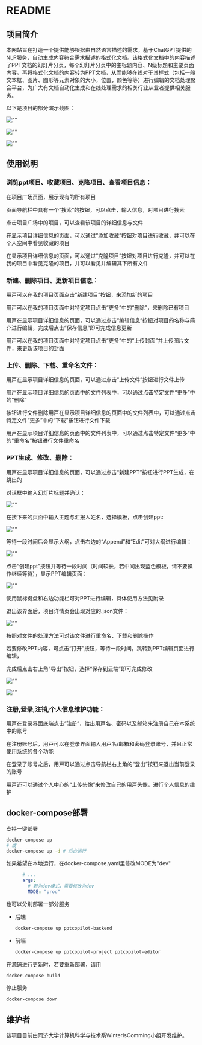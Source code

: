 # README

## 项⽬简介

本⽹站旨在打造⼀个提供能够根据由⾃然语⾔描述的需求，基于ChatGPT提供的NLP服务，⾃动⽣成内容符合需求描述的格式化⽂档。该格式化⽂档中的内容描述了PPT⽂档的幻灯⽚分⻚，每个幻灯⽚分⻚中的主标题内容、N级标题和主要⻚⾯内容。再将格式化⽂档的内容转为PPT⽂档，从⽽能够在线对于其样式（包括⼀般⽂本框、图⽚、图形等元素对象的⼤⼩，位置，颜⾊等等）进⾏编辑的⽂档处理聚合平台，为⼴⼤有⽂档⾃动化⽣成和在线处理需求的相关⾏业从业者提供相关服务。

以下是项⽬的部分演⽰截图：

![""](https://raw.githubusercontent.com/hughdazz/PPTCopilot/master/.image/start.png)

![""](https://raw.githubusercontent.com/hughdazz/PPTCopilot/master/.image/ground.png)

![""](https://raw.githubusercontent.com/hughdazz/PPTCopilot/master/.image/yanshi.png)

## 使⽤说明

### 浏览ppt项⽬、收藏项⽬、克隆项⽬、查看项⽬信息：

在项⽬⼴场⻚⾯，展⽰现有的所有项⽬

⻚⾯导航栏中具有⼀个“搜索”的按钮，可以点击，输⼊信息，对项⽬进⾏搜索

点击项⽬⼴场中的项⽬，可以查看该项⽬的详细信息与⽂件

在显⽰项⽬详细信息的⻚⾯，可以通过“添加收藏”按钮对项⽬进⾏收藏，并可以在个⼈空间中看⻅收藏的项⽬

在显⽰项⽬详细信息的⻚⾯，可以通过“克隆项⽬”按钮对项⽬进⾏克隆，并可以在我的项⽬中看⻅克隆的项⽬，并可以看⻅并编辑其下所有⽂件

### 新建、删除项⽬、更新项⽬信息：

⽤⼾可以在我的项⽬⻚⾯点击“新建项⽬”按钮，来添加新的项⽬

⽤⼾可以在我的项⽬⻚⾯中对特定项⽬点击“更多”中的“删除”，来删除已有项⽬

⽤⼾在显⽰项⽬详细信息的⻚⾯，可以通过点击“编辑信息”按钮对项⽬的名称与简介进⾏编辑，完成后点击“保存信息”即可完成信息更新

⽤⼾可以在我的项⽬⻚⾯中对特定项⽬点击“更多”中的“上传封⾯”并上传图⽚⽂件，来更新该项⽬的封⾯

### 上传、删除、下载、重命名⽂件：

⽤⼾在显⽰项⽬详细信息的⻚⾯，可以通过点击“上传⽂件”按钮进⾏⽂件上传

⽤⼾在显⽰项⽬详细信息的⻚⾯中的⽂件列表中，可以通过点击特定⽂件“更多”中的“删除”

按钮进⾏⽂件删除⽤⼾在显⽰项⽬详细信息的⻚⾯中的⽂件列表中，可以通过点击特定⽂件“更多”中的“下载”按钮进⾏⽂件下载

⽤⼾在显⽰项⽬详细信息的⻚⾯中的⽂件列表中，可以通过点击特定⽂件“更多”中的“重命名”按钮进⾏⽂件重命名

### PPT⽣成、修改、删除：

⽤⼾在显⽰项⽬详细信息的⻚⾯，可以通过点击“新建PPT”按钮进⾏PPT⽣成，在跳出的

对话框中输⼊幻灯⽚标题并确认：

![""](https://raw.githubusercontent.com/hughdazz/PPTCopilot/master/.image/confirm.png)

在接下来的⻚⾯中输⼊主题与汇报⼈姓名，选择模板，点击创建ppt:

![""](https://raw.githubusercontent.com/hughdazz/PPTCopilot/master/.image/template.png)

等待⼀段时间后会显⽰⼤纲，点击右边的“Append”和“Edit”可对⼤纲进⾏编辑：

![""](https://raw.githubusercontent.com/hughdazz/PPTCopilot/master/.image/outline.png)

点击“创建ppt”按钮并等待⼀段时间（时间较⻓，若中间出现蓝⾊模板，请不要操作继续等待），显⽰PPT编辑⻚⾯：

![""](https://raw.githubusercontent.com/hughdazz/PPTCopilot/master/.image/ppt.png)

使⽤⿏标键盘和右边功能栏可对PPT进⾏编辑，具体使⽤⽅法⻅附录

退出该界⾯后，项⽬详情⻚会出现对应的.json⽂件：

![""](https://raw.githubusercontent.com/hughdazz/PPTCopilot/master/.image/file.png)

按照对⽂件的处理⽅法可对该⽂件进⾏重命名、下载和删除操作

若要修改PPT内容，可点击“打开”按钮，等待⼀段时间，跳转到PPT编辑⻚⾯进⾏编辑，

完成后点击右上⻆“导出”按钮，选择“保存到云端”即可完成修改

![""](https://raw.githubusercontent.com/hughdazz/PPTCopilot/master/.image/store.png)

![""](https://raw.githubusercontent.com/hughdazz/PPTCopilot/master/.image/export.png)

### 注册,登录,注销,个⼈信息维护功能：

⽤⼾在登录界⾯底端点击“注册”，给出⽤⼾名、密码以及邮箱来注册⾃⼰在本系统中的账号

在注册账号后，⽤⼾可以在登录界⾯输⼊⽤⼾名/邮箱和密码登录账号，并且正常使⽤系统的各个功能

在登录了账号之后，⽤⼾可以通过点击导航栏右上⻆的“登出”按钮来退出当前登录的账号

⽤⼾还可以通过个⼈中⼼的“上传头像”来修改⾃⼰的⽤⼾头像，进⾏个⼈信息的维护

## docker-compose部署

支持一键部署

```bash
docker-compose up
# 或
docker-compose up -d # 后台运行
```

如果希望在本地运行，在docker-compose.yaml里修改MODE为"dev"

```yaml
      # ...
      args:
        # 若为dev模式，需要修改为dev
        MODE: "prod"
```

也可以分别部署一部分服务

- 后端

  ```bash
  docker-compose up pptcopilot-backend
  ```

- 前端

  ```bash
  docker-compose up pptcopilot-project pptcopilot-editor
  ```

在源码进行更新时，若要重新部署，请用

```bash
docker-compose build
```

停止服务

```bash
docker-compose down
```

## 维护者

该项⽬⽬前由同济⼤学计算机科学与技术系WinterIsComming⼩组开发维护。
